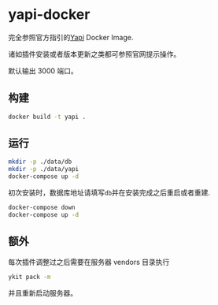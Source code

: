 # yapi-docker

完全参照官方指引的[Yapi](https://github.com/YMFE/yapi) Docker Image.

诸如插件安装或者版本更新之类都可参照官网提示操作。

默认输出 3000 端口。

## 构建

```bash
docker build -t yapi .
```

## 运行

```bash
mkdir -p ./data/db
mkdir -p ./data/yapi
docker-compose up -d
```

初次安装时，数据库地址请填写`db`并在安装完成之后重启或者重建.

```bash
docker-compose down
docker-compose up -d
```

## 额外

每次插件调整过之后需要在服务器 vendors 目录执行

```bash
ykit pack -m
```

并且重新启动服务器。
